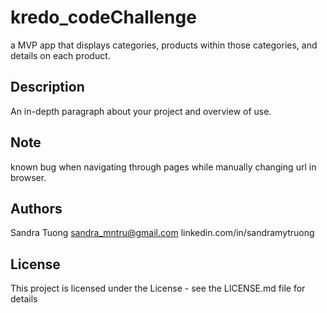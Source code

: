 # kredo_codeChallenge

a MVP app that displays categories, products within those categories, and details on each product.

## Description

An in-depth paragraph about your project and overview of use.



## Note

known bug when navigating through pages while manually changing url in browser. 

## Authors

Sandra Tuong 
sandra_mntru@gmail.com
linkedin.com/in/sandramytruong


## License

This project is licensed under the  License - see the LICENSE.md file for details

